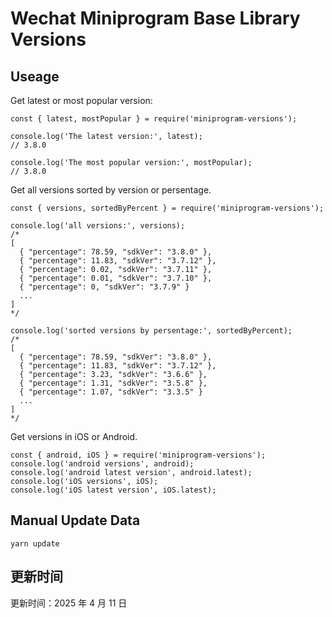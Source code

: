 
# Wechat Miniprogram Base Library Versions

## Useage

Get latest or most popular version:

```;
const { latest, mostPopular } = require('miniprogram-versions');

console.log('The latest version:', latest);
// 3.8.0

console.log('The most popular version:', mostPopular);
// 3.8.0

```

Get all versions sorted by version or persentage.

```
const { versions, sortedByPercent } = require('miniprogram-versions');

console.log('all versions:', versions);
/*
[
  { "percentage": 78.59, "sdkVer": "3.8.0" },
  { "percentage": 11.83, "sdkVer": "3.7.12" },
  { "percentage": 0.02, "sdkVer": "3.7.11" },
  { "percentage": 0.01, "sdkVer": "3.7.10" },
  { "percentage": 0, "sdkVer": "3.7.9" }
  ...
]
*/

console.log('sorted versions by persentage:', sortedByPercent);
/*
[
  { "percentage": 78.59, "sdkVer": "3.8.0" },
  { "percentage": 11.83, "sdkVer": "3.7.12" },
  { "percentage": 3.23, "sdkVer": "3.6.6" },
  { "percentage": 1.31, "sdkVer": "3.5.8" },
  { "percentage": 1.07, "sdkVer": "3.3.5" }
  ...
]
*/
```

Get versions in iOS or Android.

```
const { android, iOS } = require('miniprogram-versions');
console.log('android versions', android);
console.log('android latest version', android.latest);
console.log('iOS versions', iOS);
console.log('iOS latest version', iOS.latest);
```

## Manual Update Data

```
yarn update
```

## 更新时间

更新时间：2025 年 4 月 11 日
